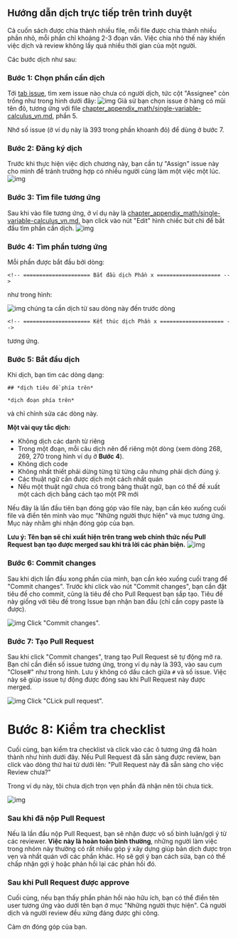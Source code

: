 ## Hướng dẫn dịch trực tiếp trên trình duyệt
Cả cuốn sách được chia thành nhiều file, mỗi file được chia thành nhiều phần nhỏ, mỗi phần chỉ khoảng 2-3 đoạn văn. Việc chia nhỏ thế này khiến việc dịch và review không lấy quá nhiều thời gian của một người.

Các bước dịch như sau:
### Bước 1: Chọn phần cần dịch
Tới [tab issue](https://github.com/aivivn/d2l-vn/issues), tìm xem issue nào chưa có người dịch, tức cột "Assignee" còn trống như trong hình dưới đây:
![img](step1.png)
Giả sử bạn chọn issue ở hàng có mũi tên đỏ, tương ứng với file [chapter_appendix_math/single-variable-calculus_vn.md](https://github.com/aivivn/d2l-vn/blob/master/chapter_appendix_math/single-variable-calculus_vn.md), phần 5.

Nhớ số issue (ở ví dụ này là 393 trong phần khoanh đỏ) để dùng ở bước 7.
### Bước 2: Đăng ký dịch
Trước khi thực hiện việc dịch chương này, bạn cần tự "Assign" issue này cho mình để tránh trường hợp có nhiều người cùng làm một việc một lúc.
![img](step2.png)


### Bước 3: Tìm file tương ứng
Sau khi vào file tương ứng, ở ví dụ này là [chapter_appendix_math/single-variable-calculus_vn.md](https://github.com/aivivn/d2l-vn/blob/master/chapter_appendix_math/single-variable-calculus_vn.md), bạn click vào nút "Edit" hình chiếc bút chì để bắt đầu tìm phần cần dịch.
![img](step3.png)
### Bước 4: Tìm phần tương ứng
Mỗi phần được bắt đầu bởi dòng:
```
<!-- ===================== Bắt đầu dịch Phần x ==================== -->
```
như trong hình:

![img](step4.png)
chúng ta cần dịch từ sau dòng này đến trước dòng 
```
<!-- ===================== Kết thúc dịch Phần x ==================== -->
```
tương ứng.

### Bước 5: Bắt đầu dịch
Khi dịch, bạn tìm các dòng dạng:
```
## *dịch tiêu đề phía trên*

*dịch đoạn phía trên*
```
và chỉ chỉnh sửa các dòng này.

**Một vài quy tắc dịch:**
* Không dịch các danh từ riêng
* Trong một đoạn, mỗi câu dịch nên để riêng một dòng (xem dòng 268, 269, 270 trong hình ví dụ ở **Bước 4**).
* Không dịch code
* Không nhất thiết phải dừng từng từ từng câu nhưng phải dịch đúng ý.
* Các thuật ngữ cần được dịch một cách nhất quán
* Nếu một thuật ngữ chưa có trong bảng thuật ngữ, bạn có thể đề xuất một cách dịch bằng cách tạo một PR mới

Nếu đây là lần đầu tiên bạn đóng góp vào file này, bạn cần kéo xuống cuối file và điền tên mình vào mục "Những người thực hiện" và mục tương ứng. Mục này nhằm ghi nhận đóng góp của bạn.

**Lưu ý: Tên bạn sẽ chỉ xuất hiện trên trang web chính thức nếu Pull Request bạn tạo được merged sau khi trả lời các phản biện.**
![img](step5.png)
### Bước 6: Commit changes
Sau khi dịch lần đầu xong phần của mình, bạn cần kéo xuống cuối trang để "Commit changes". Trước khi click vào nút "Commit changes", bạn cần đặt tiêu đề cho commit, cũng là tiêu đề cho Pull Request bạn sắp tạo. Tiêu đề này giống với tiêu đề trong Issue bạn nhận ban đầu (chỉ cần copy paste là được).


![img](step6.png)
Click "Commit changes".

### Bước 7: Tạo Pull Request
Sau khi click "Commit changes", trang tạo Pull Request sẽ tự động mở ra. Bạn chỉ cần điền số issue tương ứng, trong ví dụ này là 393, vào sau cụm "Close#" như trong hình. Lưu ý không có dấu cách giữa `#` và số issue. Việc này sẽ giúp issue tự động được đóng sau khi Pull Request này được merged.

![img](step7.png)
Click "CLick pull request".
# Bước 8: Kiểm tra checklist
Cuối cùng, bạn kiểm tra checklist và click vào các ô tương ứng đã hoàn thành như hình dưới đây. Nếu Pull Request đã sẵn sàng được review, bạn click vào dòng thứ hai từ dưới lên:
"Pull Request này đã sẵn sàng cho việc Review chưa?"

Trong ví dụ này, tôi chưa dịch trọn vẹn phần đã nhận nên tôi chưa tick.

![img](step8.png)

### Sau khi đã nộp Pull Request
Nếu là lần đầu nộp Pull Request, bạn sẽ nhận được vô số bình luận/gợi ý từ các reviewer. **Việc này là hoàn toàn bình thường**, những người làm việc trong nhóm này thường có rất nhiều góp ý xây dựng giúp bản dịch được trọn vẹn và nhất quán với các phần khác. Họ sẽ gợi ý bạn cách sửa, bạn có thể chấp nhận gợi ý hoặc phản hồi lại các phản hồi đó.

### Sau khi Pull Request được approve
Cuối cùng, nếu bạn thấy phần phản hồi nào hữu ích, bạn có thể điền tên user tương ứng vào dưới tên bạn ở mục "Những người thực hiện". Cả người dịch và người review đều xứng đáng được ghi công.

Cảm ơn đóng góp của bạn.